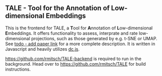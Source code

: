 ## TALE - Tool for the Annotation of Low-dimensional Embeddings

This is the frontend for TALE, a **T**ool for **A**nnotation of **L**ow-dimensional **E**mbeddings. It offers functionality to assess, interprate and rate low-dimensional projections, such as those generated by e.g. t-SNE or UMAP. See [todo - add paper link](www.arxiv.org) for a more complete description. It is written in Javascript and heavily utilizes [dc.js](https://github.com/dc-js/dc.js). 

https://github.com/rmitsch/TALE-backend is required to run in the background. Head over to https://github.com/rmitsch/TALE for build instructions.
